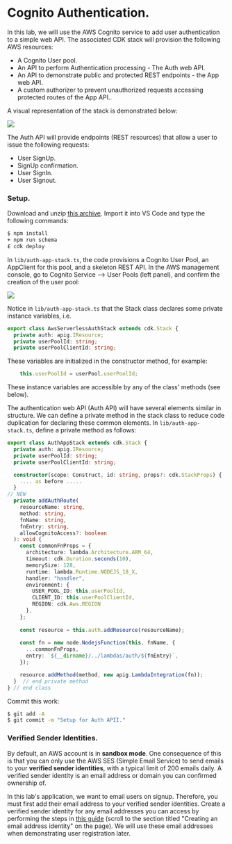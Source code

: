 # Cognito Authentication.

In this lab, we will use the AWS Cognito service to add user authentication to a simple web API. The associated CDK stack will provision the following AWS resources:

+ A Cognito User pool.
+ An API to perform Authentication processing - The Auth web API.
+ An API to demonstrate public and protected REST endpoints - the App web API.
+ A custom authorizer to prevent unauthorized requests accessing protected routes of the App API..

A visual representation of the stack is demonstrated below:

![][arch]

The Auth API will provide endpoints (REST resources) that allow a user to issue the following requests:

+ User SignUp.
+ SignUp confirmation.
+ User SignIn.
+ User Signout.

### Setup.

Download and unzip [this archive][start]. Import it into VS Code and type the following commands:

~~~bash
$ npm install
+ npm run schema
£ cdk deploy
~~~
In `lib/auth-app-stack.ts`, the code provisions a Cognito User Pool, an AppClient for this pool, and a skeleton REST API. In the AWS management console, go to Cognito Service --> User Pools (left panel), and confirm the creation of the user pool:

![][userpool]

Notice in `lib/auth-app-stack.ts` that the Stack class declares some private instance variables, i.e.
~~~ts
export class AwsServerlessAuthStack extends cdk.Stack {
  private auth: apig.IResource;
  private userPoolId: string;
  private userPoolClientId: string;
~~~
These variables are initialized in the constructor method, for example:
~~~ts
    this.userPoolId = userPool.userPoolId;
~~~
These instance variables are accessible by any of the class' methods (see below). 

The authentication web API (Auth API) will have several elements similar in structure. We can define a private method in the stack class to reduce code duplication for declaring these common elements. In `lib/auth-app-stack.ts`, define a private method as follows:
~~~ts
export class AuthAppStack extends cdk.Stack {
  private auth: apig.IResource;
  private userPoolId: string;
  private userPoolClientId: string;

  constructor(scope: Construct, id: string, props?: cdk.StackProps) {
    .... as before .....
  }
// NEW
  private addAuthRoute(
    resourceName: string,
    method: string,
    fnName: string,
    fnEntry: string,
    allowCognitoAccess?: boolean
  ): void {
    const commonFnProps = {
      architecture: lambda.Architecture.ARM_64,
      timeout: cdk.Duration.seconds(10),
      memorySize: 128,
      runtime: lambda.Runtime.NODEJS_18_X,
      handler: "handler",
      environment: {
        USER_POOL_ID: this.userPoolId,
        CLIENT_ID: this.userPoolClientId,
        REGION: cdk.Aws.REGION
      },
    };
    
    const resource = this.auth.addResource(resourceName);
    
    const fn = new node.NodejsFunction(this, fnName, {
      ...commonFnProps,
      entry: `${__dirname}/../lambdas/auth/${fnEntry}`,
    });

    resource.addMethod(method, new apig.LambdaIntegration(fn));
  }  // end private method
} // end class
~~~

Commit this work:
~~~bash
$ git add -A
$ git commit -m "Setup for Auth APII."
~~~

### Verified Sender Identities.

By default, an AWS account is in __sandbox mode__. One consequence of this is that you can only use the AWS SES (Simple Email Service) to send emails to your __verified sender identities__, with a typical limit of 200 emails daily. A verified sender identity is an email address or domain you can confirmed ownership of. 

In this lab's application, we want to email users on signup. Therefore, you must first add their email address to your verified sender identities. Create a verified sender identity for any email addresses you can access by performing the steps in [this guide][vsi] (scroll to the section titled "Creating an email address identity" on the page). We will use these email addresses when demonstrating user registration later.

[arch]: ./img/arch.png
[start]: ./img/start.zip
[userpool]: ./img/userpool.png
[vsi]: https://docs.aws.amazon.com/ses/latest/dg/creating-identities.html#verify-email-addresses-procedure